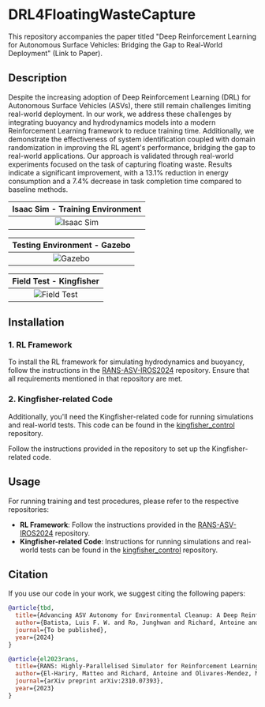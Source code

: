 # DRL4FloatingWasteCapture

This repository accompanies the paper titled "Deep Reinforcement Learning for Autonomous Surface Vehicles: Bridging the Gap to Real-World Deployment" (Link to Paper). 

## Description

Despite the increasing adoption of Deep Reinforcement Learning (DRL) for Autonomous Surface Vehicles (ASVs), there still remain challenges limiting real-world deployment. In our work, we address these challenges by integrating buoyancy and hydrodynamics models into a modern Reinforcement Learning framework to reduce training time. Additionally, we demonstrate the effectiveness of system identification coupled with domain randomization in improving the RL agent's performance, bridging the gap to real-world applications. Our approach is validated through real-world experiments focused on the task of capturing floating waste. Results indicate a significant improvement, with a 13.1% reduction in energy consumption and a 7.4% decrease in task completion time compared to baseline methods.

| Isaac Sim - Training Environment |
| :---: |
| ![Isaac Sim](img/isaac.gif) |

| Testing Environment - Gazebo |
| :---: |
| ![Gazebo](img/gazebo.gif) |

| Field Test - Kingfisher |
| :---: |
| ![Field Test](img/field.gif) |

## Installation

### 1. RL Framework
To install the RL framework for simulating hydrodynamics and buoyancy, follow the instructions in the [RANS-ASV-IROS2024](https://github.com/JunghwanRo/RANS-ASV-IROS2024) repository. Ensure that all requirements mentioned in that repository are met.

### 2. Kingfisher-related Code
Additionally, you'll need the Kingfisher-related code for running simulations and real-world tests. This code can be found in the [kingfisher_control](https://github.com/luisfelipewb/kingfisher_control) repository.

Follow the instructions provided in the repository to set up the Kingfisher-related code.

## Usage

For running training and test procedures, please refer to the respective repositories:

- **RL Framework**: Follow the instructions provided in the [RANS-ASV-IROS2024](https://github.com/JunghwanRo/RANS-ASV-IROS2024) repository.
- **Kingfisher-related Code**: Instructions for running simulations and real-world tests can be found in the [kingfisher_control](https://github.com/luisfelipewb/kingfisher_control) repository.

## Citation 
If you use our code in your work, we suggest citing the following papers:

```bibtex
@article{tbd,
  title={Advancing ASV Autonomy for Environmental Cleanup: A Deep Reinforcement Learning Framework for Floating Waste Capture},
  author={Batista, Luis F. W. and Ro, Junghwan and Richard, Antoine and Schroepfer, Pete and Hutchinson, Seth and Pradalier, Cedric},
  journal={To be published},
  year={2024}
}

@article{el2023rans,
  title={RANS: Highly-Parallelised Simulator for Reinforcement Learning based Autonomous Navigating Spacecrafts},
  author={El-Hariry, Matteo and Richard, Antoine and Olivares-Mendez, Miguel},
  journal={arXiv preprint arXiv:2310.07393},
  year={2023}
}
```
